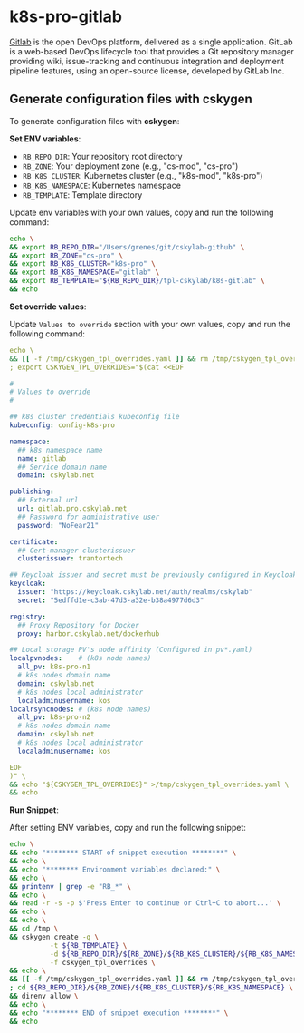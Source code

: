 # k8s-pro-gitlab

[Gitlab](https://about.gitlab.com/what-is-gitlab/) is the open DevOps platform, delivered as a single application. GitLab is a web-based DevOps lifecycle tool that provides a Git repository manager providing wiki, issue-tracking and continuous integration and deployment pipeline features, using an open-source license, developed by GitLab Inc.

## Generate configuration files with cskygen

To generate configuration files with **cskygen**:

**Set ENV variables**:

- `RB_REPO_DIR`: Your repository root directory
- `RB_ZONE`: Your deployment zone (e.g., "cs-mod", "cs-pro")
- `RB_K8S_CLUSTER`: Kubernetes cluster (e.g., "k8s-mod", "k8s-pro")
- `RB_K8S_NAMESPACE`: Kubernetes namespace
- `RB_TEMPLATE`: Template directory

Update env variables with your own values, copy and run the following command:

```bash
echo \
&& export RB_REPO_DIR="/Users/grenes/git/cskylab-github" \
&& export RB_ZONE="cs-pro" \
&& export RB_K8S_CLUSTER="k8s-pro" \
&& export RB_K8S_NAMESPACE="gitlab" \
&& export RB_TEMPLATE="${RB_REPO_DIR}/tpl-cskylab/k8s-gitlab" \
&& echo
```

**Set override values**:

Update `Values to override` section with your own values, copy and run the following command:

```yaml
echo \
&& [[ -f /tmp/cskygen_tpl_overrides.yaml ]] && rm /tmp/cskygen_tpl_overrides.yaml \
; export CSKYGEN_TPL_OVERRIDES="$(cat <<EOF

#
# Values to override
#

## k8s cluster credentials kubeconfig file
kubeconfig: config-k8s-pro

namespace:
  ## k8s namespace name
  name: gitlab
  ## Service domain name
  domain: cskylab.net

publishing:
  ## External url
  url: gitlab.pro.cskylab.net
  ## Password for administrative user
  password: "NoFear21"

certificate:
  ## Cert-manager clusterissuer
  clusterissuer: trantortech

## Keycloak issuer and secret must be previously configured in Keycloak
keycloak:
  issuer: "https://keycloak.cskylab.net/auth/realms/cskylab"
  secret: "5edffd1e-c3ab-47d3-a32e-b38a4977d6d3"

registry:
  ## Proxy Repository for Docker
  proxy: harbor.cskylab.net/dockerhub

## Local storage PV's node affinity (Configured in pv*.yaml)
localpvnodes:    # (k8s node names)
  all_pv: k8s-pro-n1
  # k8s nodes domain name
  domain: cskylab.net
  # k8s nodes local administrator
  localadminusername: kos
localrsyncnodes: # (k8s node names)
  all_pv: k8s-pro-n2
  # k8s nodes domain name
  domain: cskylab.net
  # k8s nodes local administrator
  localadminusername: kos

EOF
)" \
&& echo "${CSKYGEN_TPL_OVERRIDES}" >/tmp/cskygen_tpl_overrides.yaml \
&& echo
```

**Run Snippet**:

After setting ENV variables, copy and run the following snippet:

```bash
echo \
&& echo "******** START of snippet execution ********" \
&& echo \
&& echo "******** Environment variables declared:" \
&& echo \
&& printenv | grep -e "RB_*" \
&& echo \
&& read -r -s -p $'Press Enter to continue or Ctrl+C to abort...' \
&& echo \
&& echo \
&& cd /tmp \
&& cskygen create -q \
          -t ${RB_TEMPLATE} \
          -d ${RB_REPO_DIR}/${RB_ZONE}/${RB_K8S_CLUSTER}/${RB_K8S_NAMESPACE} \
          -f cskygen_tpl_overrides \
&& echo \
&& [[ -f /tmp/cskygen_tpl_overrides.yaml ]] && rm /tmp/cskygen_tpl_overrides.yaml \
; cd ${RB_REPO_DIR}/${RB_ZONE}/${RB_K8S_CLUSTER}/${RB_K8S_NAMESPACE} \
&& direnv allow \
&& echo \
&& echo "******** END of snippet execution ********" \
&& echo
```
